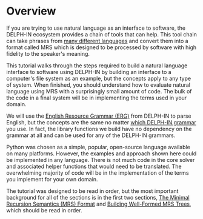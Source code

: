 # Overview
If you are trying to use natural language as an interface to software, the DELPH-IN ecosystem provides a chain of tools that can help. This tool chain can take phrases from [many different languages](NorsourceTop) and convert them into a format called MRS which is designed to be processed by software with high fidelity to the speaker's meaning.

This tutorial walks through the steps required to build a natural language interface to software using DELPH-IN by building an interface to a computer's file system as an example, but the concepts apply to any type of system. When finished, you should understand how to evaluate natural language using MRS with a surprisingly small amount of code. The bulk of the code in a final system will be in implementing the terms used in your domain.

We will use the [English Resource Grammar (ERG)](ErgTop) from DELPH-IN to parse English, but the concepts are the same no matter [which DELPH-IN grammar](NorsourceTop) you use.  In fact, the library functions we build have no dependency on the grammar at all and can be used for any of the DELPH-IN grammars.

Python was chosen as a simple, popular, open-source language available on many platforms. However, the examples and approach shown here could be implemented in any language. There is not much code in the core solver and associated helper functions that would need to be translated. The overwhelming majority of code will be in the implementation of the terms you implement for your own domain.

The tutorial was designed to be read in order, but the most important background for all of the sections is in the first two sections, [The Minimal Recursion Semantics (MRS) Format](devhowtoMRS) and [Building Well-Formed MRS Trees](devhowtoWellFormedTree), which should be read in order. 